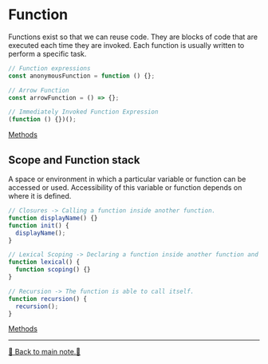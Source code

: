# Function

Functions exist so that we can reuse code. They are blocks of code that are executed each time they are invoked. Each function is usually written to perform a specific task.

```js
// Function expressions
const anonymousFunction = function () {};
```

```js
// Arrow Function
const arrowFunction = () => {};
```

```js
// Immediately Invoked Function Expression
(function () {})();
```

[Methods](/code/10-function/function.js)

## Scope and Function stack

A space or environment in which a particular variable or function can be accessed or used. Accessibility of this variable or function depends on where it is defined.

```js
// Closures -> Calling a function inside another function.
function displayName() {}
function init() {
  displayName();
}
```

```js
// Lexical Scoping -> Declaring a function inside another function and calling it.
function lexical() {
  function scoping() {}
}
```

```js
// Recursion -> The function is able to call itself.
function recursion() {
  recursion();
}
```

[Methods](/code/10-function/scope-and-function-stack.js)

---

[📒 Back to main note.📒](/README.md)
